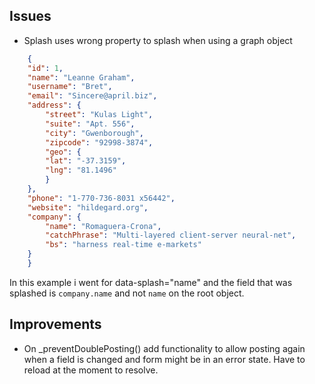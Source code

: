 ## Issues

- Splash uses wrong property to splash when using a graph object
```json
    {
    "id": 1,
    "name": "Leanne Graham",
    "username": "Bret",
    "email": "Sincere@april.biz",
    "address": {
        "street": "Kulas Light",
        "suite": "Apt. 556",
        "city": "Gwenborough",
        "zipcode": "92998-3874",
        "geo": {
        "lat": "-37.3159",
        "lng": "81.1496"
        }
    },
    "phone": "1-770-736-8031 x56442",
    "website": "hildegard.org",
    "company": {
        "name": "Romaguera-Crona",
        "catchPhrase": "Multi-layered client-server neural-net",
        "bs": "harness real-time e-markets"
    }
    }
```
In this example i went for data-splash="name" and the field that was splashed is ```company.name``` and not ```name``` on the root object.

## Improvements

- On _preventDoublePosting() add functionality to allow posting again when a field is changed and form might be in an error state. Have to reload at the moment to resolve.